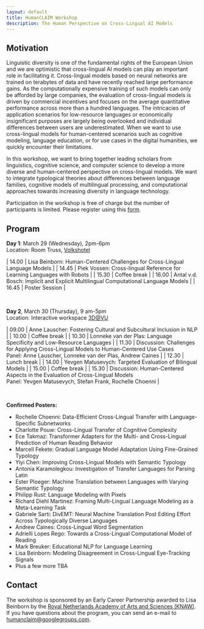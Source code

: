 ```yaml
---
layout: default
title: HumanCLAIM Workshop
description: The Human Perspective on Cross-Lingual AI Models
---
```

## Motivation

Linguistic diversity is one of the fundamental rights of the European Union and we are optimistic that cross-lingual AI models can play an important role in facilitating it. Cross-lingual models based on neural networks are trained on terabytes of data and have recently reached large performance gains. As the computationally expensive training of such models can only be afforded by large companies, the evaluation of cross-lingual models is driven by commercial incentives and focuses on the average quantitative performance across more than a hundred languages. The intricacies of application scenarios for low-resource languages or economically insignificant purposes are largely being overlooked and individual differences between users are underestimated. When we want to use cross-lingual models for human-centered scenarios such as cognitive modeling, language education, or for use cases in the digital humanities, we quickly encounter their limitations. 

In this workshop, we want to bring together leading scholars from linguistics, cognitive science, and computer science to develop a more diverse and human-centered perspective on cross-lingual models.  We want to integrate typological theories about differences between language families, cognitive models of multilingual processing, and computational approaches towards increasing diversity in language technology.

Participation in the workshop is free of charge but the number of participants is limited. 
Please register using this [form](https://docs.google.com/forms/d/e/1FAIpQLSfIqmEaLj5VmLYZnHYuXBZrI0f-lKn_nSPOQTAYtz0507eS3w/viewform?usp=pp_url). 


## Program

**Day 1**: March 29 (Wednesday), 2pm-6pm <br>
Location: Room Truss, [Volkshotel](https://www.volkshotel.nl/en/directions/) <br>

| 14.00 | Lisa Beinborn: Human-Centered Challenges for Cross-Lingual Language Models |
| 14.45 | Piek Vossen: Cross-lingual Reference for Learning Languages with Robots |
| 15.30 | Coffee break |
| 16.00 | Antal v.d. Bosch: Implicit and Explicit Multilingual Computational Language Models |
| 16.45 | Poster Session |

<br>

**Day 2**, March 30 (Thursday), 9 am-5pm <br>
Location: Interactive workspace [3D@VU](https://www.youtube.com/watch?v=Z3E2f56mptw) <br>

| 09.00 | Anne Lauscher: Fostering Cultural and Subcultural Inclusion in NLP |
| 10.00 | Coffee break |
| 10.30  | Lonneke van der Plas: Language Specificity and Low-Resource Languages |
| 11.30 | Discussion:  Challenges for Applying Cross-Lingual Models to Human-Centered Use Cases <br> Panel: Anne Lauscher, Lonneke van der Plas, Andrew Caines |
| 12.30 | Lunch break |
| 14.00 | Yevgen Matusevych: Targeted Evaluation of Bilingual Models |
| 15.00 | Coffee break |
| 15.30 | Discussion: Human-Centered Aspects in the Evaluation of Cross-Lingual Models <br> Panel: Yevgen Matusevych, Stefan Frank, Rochelle Choenni  |

<br>

**Confirmed Posters:**
- Rochelle Choenni: Data-Efficient Cross-Lingual Transfer with Language-Specific Subnetworks
- Charlotte Pouw: Cross-Lingual Transfer of Cognitive Complexity
- Ece Takmaz: Transformer Adapters for the Multi- and Cross-Lingual Prediction of Human Reading Behavior
- Marcell Fekete: Gradual Language Model Adaptation Using Fine-Grained Typology
- Yiyi Chen: Improving Cross-Lingual Models with Semantic Typology
- Antonia Karamolegkou: Investigation of Transfer Languages for Parsing Latin
- Ester Ploeger: Machine Translation between Languages with Varying Semantic Typology
- Philipp Rust: Language Modeling with Pixels
- Richard Diehl Martinez: Framing Multi-Lingual Language Modeling as a Meta-Learning Task
- Gabriele Sarti: DivEMT: Neural Machine Translation Post Editing Effort Across Typologically Diverse Languages
- Andrew Caines: Cross-Lingual Word Segmentation
- Adrielli Lopes Rego: Towards a Cross-Lingual Computational Model of Reading
- Mark Breuker: Educational NLP for Language Learning
- Lisa Beinborn: Modeling Disagreement in Cross-Lingual Eye-Tracking Signals
- Plus a few more TBA

## Contact

The workshop is sponsored by an Early Career Partnership awarded to Lisa Beinborn by the [Royal Netherlands Academy of Arts and Sciences (KNAW)](https://www.knaw.nl/en). 
If you have questions about the program, you can send an e-mail to humanclaim@googlegroups.com. 
